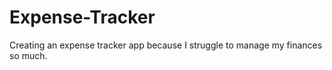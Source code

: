# Expense-Tracker
Creating an expense tracker app because I struggle to manage my finances so much.
